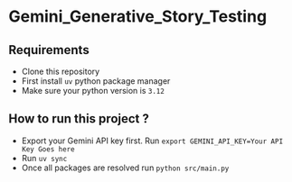 # Gemini_Generative_Story_Testing
## Requirements
-   Clone this repository
-   First install `uv` python package manager
-   Make sure your python version is `3.12`

## How to run this project ?
-   Export your Gemini API key first. Run `export GEMINI_API_KEY=Your API Key Goes here`
-   Run `uv sync`
-   Once all packages are resolved run `python src/main.py`

